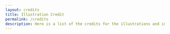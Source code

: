 ```yaml
---
layout: credits
title: Illustration Credit
permalink: /credits
description: Here is a list of the credits for the illustrations and images used on our website.
---
```



